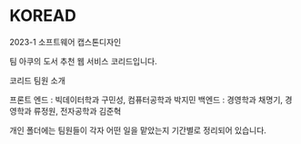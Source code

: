 # KOREAD
2023-1 소프트웨어 캡스톤디자인

팀 아쿠의 도서 추천 웹 서비스 코리드입니다.  

코리드 팀원 소개 

프론트 엔드 : 빅데이터학과 구민성, 컴퓨터공학과 박지민
백엔드 : 경영학과 채명기, 경영학과 류정원, 전자공학과 김준혁

개인 폴더에는 팀원들이 각자 어떤 일을 맡았는지 기간별로 정리되어 있습니다.
